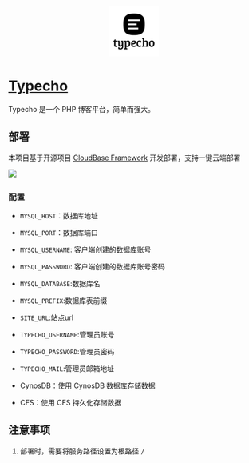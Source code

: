<p align="center">
  <img height="100px" src="./logo.png" />
</p>

# [Typecho](	https://github.com/typecho/typecho/tree/v1.1-17.10.30-release)

Typecho 是一个 PHP 博客平台，简单而强大。

## 部署

本项目基于开源项目 [CloudBase Framework](https://github.com/Tencent/cloudbase-framework) 开发部署，支持一键云端部署

[![](https://main.qcloudimg.com/raw/67f5a389f1ac6f3b4d04c7256438e44f.svg)](https://console.cloud.tencent.com/tcb/env/index?action=CreateAndDeployCloudBaseProject&appUrl=https%3A%2F%2Fgithub.com%2FTencent-Cloud-Plugins%2FTencentCloudBase-Typecho&branch=master)
### 配置
- `MYSQL_HOST`：数据库地址
- `MYSQL_PORT`：数据库端口
- `MYSQL_USERNAME`: 客户端创建的数据库账号
- `MYSQL_PASSWORD`: 客户端创建的数据库账号密码
- `MYSQL_DATABASE`:数据库名
- `MYSQL_PREFIX`:数据库表前缀
- `SITE_URL`:站点url
- `TYPECHO_USERNAME`:管理员账号
- `TYPECHO_PASSWORD`:管理员密码
- `TYPECHO_MAIL`:管理员邮箱地址

- CynosDB：使用 CynosDB 数据库存储数据
- CFS：使用 CFS 持久化存储数据

## 注意事项

1. 部署时，需要将服务路径设置为根路径 `/`
